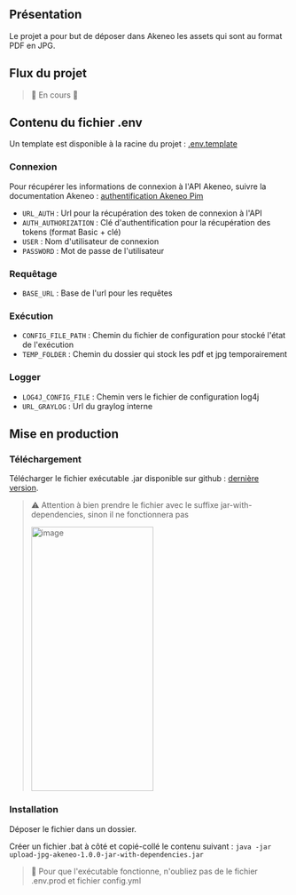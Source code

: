 ## Présentation

Le projet a pour but de déposer dans Akeneo les assets qui sont au format PDF en JPG.

## Flux du projet

> :construction: En cours :construction:

## Contenu du fichier .env

Un template est disponible à la racine du projet : [.env.template](./.env.template)

### Connexion

Pour récupérer les informations de connexion à l'API Akeneo, 
suivre la documentation Akeneo : [authentification Akeneo Pim](https://api.akeneo.com/documentation/authentication.html)

- `URL_AUTH` : Url pour la récupération des token de connexion à l'API
- `AUTH_AUTHORIZATION` : Clé d'authentification pour la récupération des tokens (format Basic + clé)
- `USER` : Nom d'utilisateur de connexion
- `PASSWORD` : Mot de passe de l'utilisateur

### Requêtage
- `BASE_URL` : Base de l'url pour les requêtes

### Exécution
- `CONFIG_FILE_PATH` : Chemin du fichier de configuration pour stocké l'état de l'exécution
- `TEMP_FOLDER` : Chemin du dossier qui stock les pdf et jpg temporairement

### Logger
- `LOG4J_CONFIG_FILE` : Chemin vers le fichier de configuration log4j
- `URL_GRAYLOG` : Url du graylog interne

## Mise en production

### Téléchargement

Télécharger le fichier exécutable .jar disponible sur github : [dernière version](https://github.com/Thirard-dev/UploadJpgAkeneo/packages/2602571).

> :warning: Attention à bien prendre le fichier avec le suffixe jar-with-dependencies, sinon il ne fonctionnera pas
>
> <img width="220" height="476" alt="image" src="https://github.com/user-attachments/assets/4e8ef7d4-308d-4196-b679-9c00d5e8c2ec" />

### Installation

Déposer le fichier dans un dossier.

Créer un fichier .bat à côté et copié-collé le contenu suivant : `java -jar upload-jpg-akeneo-1.0.0-jar-with-dependencies.jar`

> 🚨 Pour que l'exécutable fonctionne, n'oubliez pas de le fichier .env.prod et fichier config.yml
